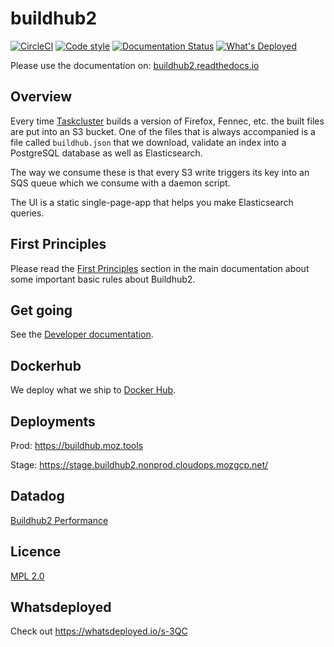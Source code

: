 # buildhub2

[![CircleCI](https://circleci.com/gh/mozilla/buildhub2.svg?style=svg)](https://circleci.com/gh/mozilla/buildhub2)
[![Code style](https://img.shields.io/badge/Code%20style-black-000000.svg)](https://github.com/ambv/black)
[![Documentation Status](https://readthedocs.org/projects/buildhub2/badge/?version=latest)](https://buildhub2.readthedocs.io/en/latest/?badge=latest)
[![What's Deployed](https://img.shields.io/badge/whatsdeployed-stage-green.svg)](https://whatsdeployed.io/s-3QC)

Please use the documentation on: [buildhub2.readthedocs.io](https://buildhub2.readthedocs.io/)

## Overview

Every time [Taskcluster](https://tools.taskcluster.net/) builds a version of
Firefox, Fennec, etc. the built files are put into an S3 bucket. One of the files
that is always accompanied is a file called `buildhub.json` that we download,
validate an index into a PostgreSQL database as well as Elasticsearch.

The way we consume these is that every S3 write triggers its key into an SQS queue
which we consume with a daemon script.

The UI is a static single-page-app that helps you make Elasticsearch queries.

## First Principles

Please read the [First Principles](https://buildhub2.readthedocs.io/en/latest/architecture.html#first-principles)
section in the main documentation about some important basic rules about Buildhub2.

## Get going

See the [Developer documentation](https://buildhub2.readthedocs.io/en/latest/dev.html).

## Dockerhub

We deploy what we ship to [Docker Hub](https://hub.docker.com/r/mozilla/buildhub2/).

## Deployments

Prod: https://buildhub.moz.tools

Stage: https://stage.buildhub2.nonprod.cloudops.mozgcp.net/

## Datadog

[Buildhub2 Performance](https://app.datadoghq.com/dash/978415/buildhub2-performance)

## Licence

[MPL 2.0](http://www.mozilla.org/MPL/2.0/)

## Whatsdeployed

Check out https://whatsdeployed.io/s-3QC
